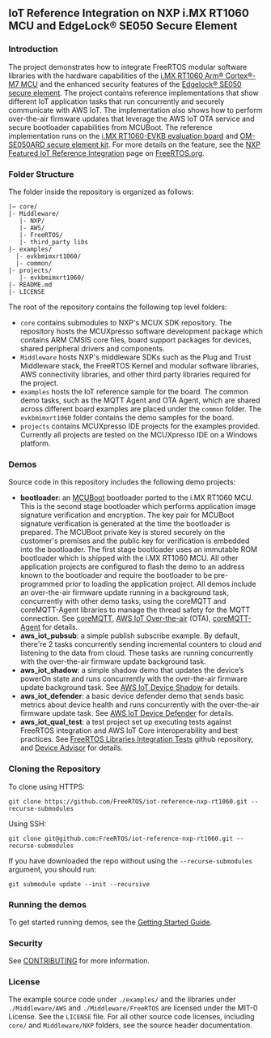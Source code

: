 ## IoT Reference Integration on NXP i.MX RT1060 MCU and EdgeLock® SE050 Secure Element
### Introduction
The project demonstrates how to integrate FreeRTOS modular software libraries with the hardware capabilities of 
the [i.MX RT1060 Arm® Cortex®-M7 MCU](https://www.nxp.com/products/processors-and-microcontrollers/arm-microcontrollers/i-mx-rt-crossover-mcus/i-mx-rt1060-crossover-mcu-with-arm-cortex-m7-core:i.MX-RT1060) 
and the enhanced security features of the [Edgelock® SE050 secure element](https://www.nxp.com/products/security-and-authentication/authentication/edgelock-se050-plug-trust-secure-element-family-enhanced-iot-security-with-maximum-flexibility:SE050). 
The project contains reference implementations that show different IoT application tasks that run concurrently and securely communicate with AWS IoT. 
The implementation also shows how to perform over-the-air firmware updates that leverage the AWS IoT OTA service and secure bootloader capabilities from MCUBoot. 
The reference implementation runs on the [i.MX RT1060-EVKB evaluation board](https://www.nxp.com/design/development-boards/i-mx-evaluation-and-development-boards/i-mx-rt1060-evaluation-kit:MIMXRT1060-EVK) 
and [OM-SE050ARD secure element kit](https://www.nxp.com/products/security-and-authentication/authentication/edgelock-se050-development-kit:OM-SE050X).
For more details on the feature, see the [NXP Featured IoT Reference Integration](https://www.freertos.org/NXP-RT1060-SE050) page on [FreeRTOS.org](https://www.freertos.org/).
### Folder Structure
The folder inside the repository is organized as follows:
```
|— core/
|- Middleware/
   |- NXP/
   |- AWS/
   |- FreeRTOS/
   |- third_party libs
|- examples/
  |- evkbmimxrt1060/ 
  |- common/
|- projects/
   |- evkbmimxrt1060/ 
|- README.md
|- LICENSE
```
The root of the repository contains the following top level folders:
* `core` contains submodules to NXP's MCUX SDK repository. The repository hosts the MCUXpresso software development package which contains ARM CMSIS core files, 
  board support packages for devices, shared peripheral drivers and components.
* `Middleware` hosts NXP's middleware SDKs such as the Plug and Trust Middleware stack, the FreeRTOS Kernel and modular software libraries, AWS connectivity 
  libraries, and other third party libraries required for the project.
* `examples` hosts the IoT reference sample for the board. The common demo tasks, such as the MQTT Agent and OTA Agent, which are shared across different board 
  examples are placed under the `common` folder. The `evkbmimxrt1060` folder contains the demo samples for the board.
* `projects`  contains MCUXpresso IDE projects for the examples provided. Currently all projects are tested on the MCUXpresso IDE on a Windows platform.
### Demos
Source code in this repository includes the following demo projects:
* **bootloader**: an [MCUBoot](https://www.mcuboot.com/) bootloader ported to the i.MX RT1060 MCU. This is the second stage bootloader which performs application image signature verification 
  and encryption. 
  The key pair for MCUBoot signature verification is generated at the time the bootloader is prepared. The MCUBoot private key is stored securely on the customer's 
  premises and the public key for verification is embedded into the bootloader. The first stage bootloader uses an immutable ROM bootloader which is shipped with the i.MX RT1060 MCU. 
All other application projects are configured to flash the demo to an address known to the bootloader and require the bootloader to be pre-programmed prior to 
loading the application project. 
All demos include an over-the-air firmware update running in a background task, concurrently with other demo tasks, using the coreMQTT and coreMQTT-Agent libraries 
to manage the thread safety for the MQTT connection. See [coreMQTT](https://www.freertos.org/mqtt/index.html), [AWS IoT Over-the-air](https://www.freertos.org/ota/index.html) (OTA), [coreMQTT-Agent](https://www.freertos.org/mqtt-agent/index.html) for details.
* **aws_iot_pubsub**: a simple publish subscribe example. By default, there're 2 tasks concurrently sending incremental counters to cloud and listening to the data from cloud. These tasks are running concurrently with the over-the-air firmware update background task. 
* **aws_iot_shadow**: a simple shadow demo that updates the device’s powerOn state and runs concurrently with the over-the-air firmware update background task. See [AWS IoT Device Shadow](https://www.freertos.org/iot-device-shadow/index.html) for details.
* **aws_iot_defender**: a basic device defender demo that sends basic metrics about device health and runs concurrently with the over-the-air firmware update task. See [AWS IoT Device Defender](https://www.freertos.org/iot-device-defender/index.html) for details.
* **aws_iot_qual_test**: a test project set up executing tests against FreeRTOS integration and AWS IoT Core interoperability and best practices. See [FreeRTOS Libraries Integration Tests](https://github.com/FreeRTOS/Labs-FreeRTOS-Libraries-Integration-Tests) github repository, and [Device Advisor](https://docs.aws.amazon.com/iot/latest/developerguide/device-advisor.html) for details.
### Cloning the Repository
To clone using HTTPS:
```
git clone https://github.com/FreeRTOS/iot-reference-nxp-rt1060.git --recurse-submodules
```
Using SSH:
```
git clone git@github.com:FreeRTOS/iot-reference-nxp-rt1060.git --recurse-submodules
```
If you have downloaded the repo without using the `--recurse-submodules` argument, you should run:
```
git submodule update --init --recursive
```
### Running the demos
To get started running demos, see the [Getting Started Guide](GSG.md).
### Security
See [CONTRIBUTING](https://github.com/FreeRTOS/lab-iot-reference-nxp-rt1060/blob/main/CONTRIBUTING.md) for more information.
### License
The example source code under `./examples/` and the libraries under `./Middleware/AWS` and `./Middleware/FreeRTOS` are licensed under the MIT-0 License. See 
the `LICENSE` file. For all other source code licenses, including `core/` and `Middleware/NXP` folders, see the source header documentation.
